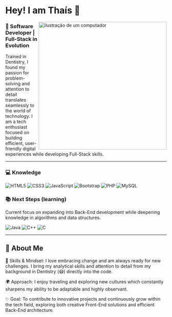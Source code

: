 <h1>Hey! I am Thaís 👋</h1>

<img src="https://raw.githubusercontent.com/MicaelliMedeiros/micaellimedeiros/master/image/computer-illustration.png" alt="ilustração de um computador" min-width="400px" max-width="400px" width="400px" align="right">

### 🎨 Software Developer | Full-Stack in Evolution

Trained in Dentistry, I found my passion for problem-solving and attention to detail translates seamlessly to the world of technology. I am a tech enthusiast focused on building efficient, user-friendly digital experiences while developing Full-Stack skills.

---

### 💻 Knowledge

![HTML5](https://img.shields.io/badge/-HTML5-E34F26?style=flat-square&logo=html5&logoColor=white)
![CSS3](https://img.shields.io/badge/-CSS3-1572B6?style=flat-square&logo=css3)
![JavaScript](https://img.shields.io/badge/-JavaScript-black?style=flat-square&logo=javascript)
![Bootstrap](https://img.shields.io/badge/-Bootstrap-563D7C?style=flat-square&logo=bootstrap)
![PHP](https://img.shields.io/badge/-PHP-777BB4?style=flat-square&logo=php)
![MySQL](https://img.shields.io/badge/-MySQL-black?style=flat-square&logo=mysql)


### 📚 Next Steps (learning)

Current focus on expanding into Back-End development while deepening knowledge in algorithms and data structures.

![Java](https://img.shields.io/badge/-Java-007396?style=flat-square&logo=openjdk&logoColor=white)
![C++](https://img.shields.io/badge/-C++-00599C?style=flat-square&logo=c++)
![C](https://img.shields.io/badge/-C-A8B9CC?style=flat-square&logo=c&logoColor=white)

---

## 🌟 About Me

🧠 Skills & Mindset: I love embracing change and am always ready for new challenges. I bring my analytical skills and attention to detail from my background in Dentistry (😷) directly into the code.

🌍 Approach: I enjoy traveling and exploring new cultures which constantly sharpens my ability to be adaptable and highly observant.

✨ Goal: To contribute to innovative projects and continuously grow within the tech field, exploring both creative Front-End solutions and efficient Back-End architecture.


